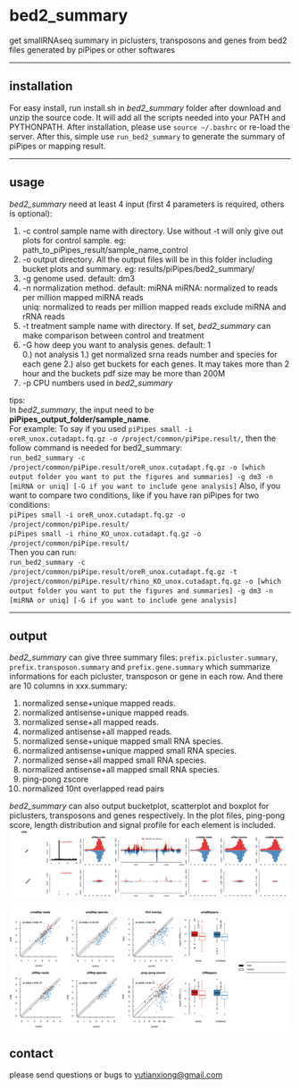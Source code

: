 # bed2_summary
get smallRNAseq summary in piclusters, transposons and genes from bed2 files generated by piPipes or other softwares
***
## installation
For easy install, run install.sh in *bed2_summary* folder after download and unzip the source code. It will add all the scripts needed into your PATH and PYTHONPATH. After installation, please use `source ~/.bashrc` or re-load the server.
After this, simple use `run_bed2_summary` to generate the summary of piPipes or mapping result.
***
## usage
*bed2_summary* need at least 4 input (first 4 parameters is required, others is optional):
1. -c control sample name with directory. Use without -t will only give out plots for control sample. eg: path_to_piPipes_result/sample_name_control
2. -o output directory. All the output files will be in this folder including bucket plots and summary. eg: results/piPipes/bed2_summary/
3. -g genome used. default: dm3
4. -n normalization method. default: miRNA 
    miRNA: normalized to reads per million mapped miRNA reads  
    uniq: normalized to reads per million mapped reads exclude miRNA and rRNA reads
5. -t treatment sample name with directory. If set, *bed2_summary* can make comparison between control and treatment
6. -G how deep you want to analysis genes. default: 1  
    0.) not analysis
    1.) get normalized srna reads number and species for each gene
    2.) also get buckets for each genes. It may takes more than 2 hour and the buckets pdf size may be more than 200M
7. -p CPU numbers used in *bed2_summary*

tips:  
In *bed2_summary*, the input need to be **piPipes_output_folder/sample_name**.  
For example: To say if you used `piPipes small -i oreR_unox.cutadapt.fq.gz -o /project/common/piPipe.result/`, then the follow command is needed for bed2_summary:  
`run_bed2_summary -c  /project/common/piPipe.result/oreR_unox.cutadapt.fq.gz -o [which output folder you want to put the figures and summaries] -g dm3 -n [miRNA or uniq] [-G if you want to include gene analysis]`
Also, if you want to compare two conditions, like if you have ran piPipes for two conditions:  
`piPipes small -i oreR_unox.cutadapt.fq.gz -o /project/common/piPipe.result/`  
`piPipes small -i rhino_KO_unox.cutadapt.fq.gz -o /project/common/piPipe.result/`  
Then you can run:  
`run_bed2_summary -c  /project/common/piPipe.result/oreR_unox.cutadapt.fq.gz -t  /project/common/piPipe.result/rhino_KO_unox.cutadapt.fq.gz -o [which output folder you want to put the figures and summaries] -g dm3 -n [miRNA or uniq] [-G if you want to include gene analysis]`  
***
## output
*bed2_summary* can give three summary files: `prefix.picluster.summary`, `prefix.transposon.summary` and `prefix.gene.summary` which summarize informations for each picluster, transposon or gene in each row. And there are 10 columns in xxx.summary:
1. normalized sense+unique mapped reads.
2. normalized antisense+unique mapped reads.
3. normalized sense+all mapped reads.
4. normalized antisense+all mapped reads.
5. normalized sense+unique mapped small RNA species.
6. normalized antisense+unique mapped small RNA species.
7. normalized sense+all mapped small RNA species.
8. normalized antisense+all mapped small RNA species.
9. ping-pong zscore
10. normalized 10nt overlapped read pairs

*bed2_summary* can also output bucketplot, scatterplot and boxplot for piclusters, transposons and genes respectively. In the plot files, ping-pong score, length distribution and signal profile for each element is included.
![42AB](img/42AB.jpg "42AB")

![picluster](img/picluster.scatter.jpg "picluster")



## contact
please send questions or bugs to yutianxiong@gmail.com



